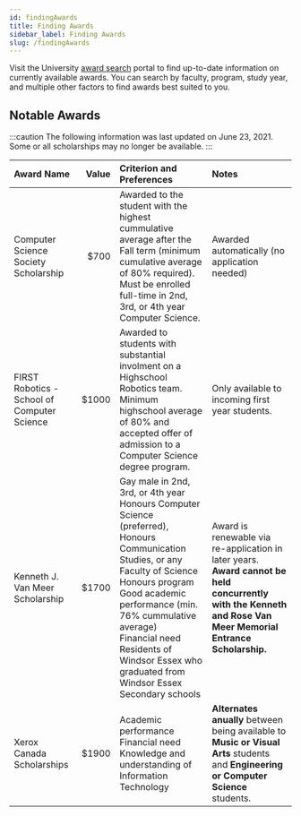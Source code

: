 ```yaml
---
id: findingAwards
title: Finding Awards
sidebar_label: Finding Awards
slug: /findingAwards
---
```


Visit the University [award search][awardsearch] portal to find up-to-date information on currently available awards. You can search by faculty, program, study year, and multiple other factors to find awards best suited to you.

## Notable Awards

:::caution
The following information was last updated on June 23, 2021. Some or all scholarships may no longer be available.
:::

| Award Name                                  | Value | Criterion and Preferences                                                                                                                                                                                                                                                                                                 | Notes                                                                                                                                                         |
| :------------------------------------------ | ----: | :------------------------------------------------------------------------------------------------------------------------------------------------------------------------------------------------------------------------------------------------------------------------------------------------------------------------ | :------------------------------------------------------------------------------------------------------------------------------------------------------------ |
| Computer Science Society Scholarship        |  $700 | Awarded to the student with the highest cummulative average after the Fall term (minimum cumulative average of 80% required). <br/> Must be enrolled full-time in 2nd, 3rd, or 4th year Computer Science.                                                                                                                 | Awarded automatically (no application needed)                                                                                                                 |
| FIRST Robotics - School of Computer Science | $1000 | Awarded to students with substantial involment on a Highschool Robotics team. <br/> Minimum highschool average of 80% and accepted offer of admission to a Computer Science degree program.                                                                                                                               | Only available to incoming first year students.                                                                                                               |
| Kenneth J. Van Meer Scholarship             | $1700 | Gay male in 2nd, 3rd, or 4th year Honours Computer Science (preferred), Honours Communication Studies, or any Faculty of Science Honours program <br/> Good academic performance (min. 76% cummulative average) <br/> Financial need <br /> Residents of Windsor Essex who graduated from Windsor Essex Secondary schools | Award is renewable via re-application in later years. **Award cannot be held concurrently with the Kenneth and Rose Van Meer Memorial Entrance Scholarship.** |
| Xerox Canada Scholarships                   | $1900 | Academic performance <br/> Financial need <br/> Knowledge and understanding of Information Technology                                                                                                                                                                                                                     | **Alternates anually** between being available to **Music or Visual Arts** students and **Engineering or Computer Science** students.                         |

[awardsearch]: https://www.uwindsor.ca/studentawards/awards-search?ACAD_CAREER=UGRD&UW_FAC=SCIENCE
